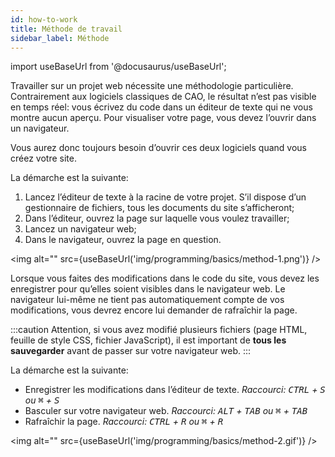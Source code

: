 ```yaml
---
id: how-to-work
title: Méthode de travail
sidebar_label: Méthode
---
```


import useBaseUrl from '@docusaurus/useBaseUrl';

Travailler sur un projet web nécessite une méthodologie particulière. Contrairement aux logiciels classiques de CAO, le résultat n’est pas visible en temps réel: vous écrivez du code dans un éditeur de texte qui ne vous montre aucun aperçu. Pour visualiser votre page, vous devez l’ouvrir dans un navigateur.

Vous aurez donc toujours besoin d’ouvrir ces deux logiciels quand vous créez votre site.

La démarche est la suivante:

1. Lancez l’éditeur de texte à la racine de votre projet. S’il dispose d’un gestionnaire de fichiers, tous les documents du site s’afficheront;
2. Dans l’éditeur, ouvrez la page sur laquelle vous voulez travailler;
3. Lancez un navigateur web;
4. Dans le navigateur, ouvrez la page en question.

<img alt="" src={useBaseUrl('img/programming/basics/method-1.png')} />

Lorsque vous faites des modifications dans le code du site, vous devez les enregistrer pour qu’elles soient visibles dans le navigateur web. Le navigateur lui-même ne tient pas automatiquement compte de vos modifications, vous devrez encore lui demander de rafraîchir la page.

:::caution
Attention, si vous avez modifié plusieurs fichiers (page HTML, feuille de style CSS, fichier JavaScript), il est important de **tous les sauvegarder** avant de passer sur votre navigateur web.
:::

La démarche est la suivante:

- Enregistrer les modifications dans l’éditeur de texte. *Raccourci: <kbd>CTRL</kbd> + <kbd>S</kbd> ou <kbd>⌘</kbd> + <kbd>S</kbd>*
- Basculer sur votre navigateur web. *Raccourci: <kbd>ALT</kbd> + <kbd>TAB</kbd> ou <kbd>⌘</kbd> + <kbd>TAB</kbd>*
- Rafraîchir la page. *Raccourci: <kbd>CTRL</kbd> + <kbd>R</kbd> ou <kbd>⌘</kbd> + <kbd>R</kbd>*

<img alt="" src={useBaseUrl('img/programming/basics/method-2.gif')} />
